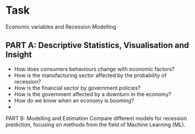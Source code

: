 # Task
Economic variables and Recession Modelling

## PART A: Descriptive Statistics, Visualisation and Insight

- How does consumers behaviours change with economic factors?
- How is the manufacturing sector affected by the probability of recession?
- How is the financial sector by government policies?
- How is the government affected by a downturn in the economy?
- How do we know when an economy is booming?
- 
PART B: Modelling and Estimation
Compare different models for recession prediction, focusing on methods from the field of Machine Learning (ML).

